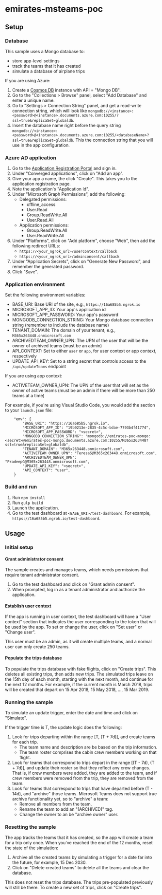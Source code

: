 # emirates-msteams-poc

## Setup

### Database
This sample uses a Mongo database to:
* store app-level settings
* track the teams that it has created
* simulate a database of airplane trips

If you are using Azure:
1. Create a [Cosmos DB](https://docs.microsoft.com/en-us/azure/cosmos-db/mongodb-introduction) instance with API = "Mongo DB".
2. Go to the "Collections > Browse" panel, select "Add Database" and enter a unique name.
3. Go to "Settings > Connection String" panel, and get a read-write connection string, which will look like `mongodb://<instance>:<password>@<instance>.documents.azure.com:10255/?ssl=true&replicaSet=globaldb`.
4. Insert the database name right before the query string `mongodb://<instance>:<password>@<instance>.documents.azure.com:10255/<databaseName>?ssl=true&replicaSet=globaldb`. This the connection string that you will use in the app configuration.

### Azure AD application
1. Go to the [Application Registration Portal](https://apps.dev.microsoft.com) and sign in.
2. Under "Converged applications", click on "Add an app".
3. Give your app a name, the click "Create". This takes you to the application registration page.
4. Note the application's "Application Id".
4. Under "Microsoft Graph Permissions", add the following:
    * Delegated permissions:
        * offline_access
        * User.Read
        * Group.ReadWrite.All
        * User.Read.All
    * Application permissions:
        * Group.ReadWrite.All
        * User.ReadWrite.All
5. Under "Platforms", click on "Add platform", choose "Web", then add the following redirect URLs:
     * `https://<your_ngrok_url>/usercontext/callback`
     * `https://<your_ngrok_url>/adminconsent/callback`
6. Under "Application Secrets", click on "Generate New Password", and remember the generated password.
7. Click "Save".

### Application environment

Set the following environment variables:
* BASE_URI: Base URI of the site, e.g., `https://16a685b5.ngrok.io`
* MICROSOFT_APP_ID: Your app's application id
* MICROSOFT_APP_PASSWORD: Your app's password
* MONGODB_CONNECTION_STRING: Your Mongo database connection string (remember to include the database name) 
* TENANT_DOMAIN: The domain of your tenant, e.g., `M365x263448.onmicrosoft.com`
* ARCHIVEDTEAM_OWNER_UPN: The UPN of the user that will be the owner of archived teams (must be an admin)
* API_CONTEXT: Set to either `user` or `app`, for user context or app context, respectively
* UPDATE_API_KEY: Set to a string secret that controls access to the `/api/updateTeams` endpoint

If you are using app context:
* ACTIVETEAM_OWNER_UPN: The UPN of the user that will set as the owner of active teams (must be an admin if there will be more than 250 teams at a time)

For example, if you're using Visual Studio Code, you would add the section to your `launch.json` file:
```
    "env": {
        "BASE_URI": "https://16a685b5.ngrok.io",
        "MICROSOFT_APP_ID": "19b9213e-2835-4c5c-bdae-7793b4f41774",
        "MICROSOFT_APP_PASSWORD": "<secret>",
        "MONGODB_CONNECTION_STRING": "mongodb://emirates-poc-mongo:<secret>@emirates-poc-mongo.documents.azure.com:10255/M365x263448?ssl=true&replicaSet=globaldb",
        "TENANT_DOMAIN": "M365x263448.onmicrosoft.com",
        "ACTIVETEAM_OWNER_UPN": "TeresaS@M365x263448.onmicrosoft.com",
        "ARCHIVEDTEAM_OWNER_UPN": "PradeepG@M365x263448.onmicrosoft.com",
        "UPDATE_API_KEY": "<secret>",
        "API_CONTEXT": "user",
    }
```

### Build and run
1. Run `npm install`
2. Run `gulp build`
3. Launch the application.
4. Go to the test dashboard at `<BASE_URI>/test-dashboard`. For example, `https://16a685b5.ngrok.io/test-dashboard`.

## Usage

### Initial setup

#### Grant administrator consent
The sample creates and manages teams, which needs permissions that require tenant administrator consent.
1. Go to the test dashboard and click on "Grant admin consent".
2. When prompted, log in as a tenant administrator and authorize the application.

#### Establish user context
If the app is running in user context, the test dashboard will have a "User context" section that indicates the user corresponding to the token that will be used by the app. To set or change the user, click on "Set user" or "Change user".

This user must be an admin, as it will create multiple teams, and a normal user can only create 250 teams.

#### Populate the trips database
To populate the trips database with fake flights, click on "Create trips". This deletes all existing trips, then adds new trips. The simulated trips leave on the 15th day of each month, starting with the next month, and continue for the next 12 months. For example, if the current month is March 2018, trips will be created that depart on 15 Apr 2018, 15 May 2018, ..., 15 Mar 2019.

### Running the sample
To simulate an update trigger, enter the date and time and click on "Simulate".

If the trigger time is T, the update logic does the following:
1. Look for trips departing within the range [T, (T + 7d)], and create teams for each trip. 
    * The team name and description are be based on the trip information.
    * The team roster comprises the cabin crew members working on that flight.
2. Look for teams that correspond to trips depart in the range [(T - 7d), (T + 7d)], and update their roster so that they reflect any crew changes. That is, if crew members were added, they are added to the team, and if crew members were removed from the trip, they are removed from the team.
3. Look for teams that correspond to trips that have departed before (T - 14d), and "archive" those teams. Microsoft Teams does not support true archive functionality yet, so to "archive" a team:
    * Remove all members from the team.
    * Rename the team to add an "[ARCHIVED]" tag.
    * Change the owner to an be "archive owner" user.

### Resetting the sample
The app tracks the teams that it has created, so the app will create a team for a trip only once. When you've reached the end of the 12 months, reset the state of the simulation:
1. Archive all the created teams by simulating a trigger for a date far into the future, for example, 15 Dec 2030.
2. Click on "Delete created teams" to delete all the teams and clear the database.

This does not reset the trips database. The trips pre-populated previously will still be there. To create a new set of trips, click on "Create trips".
